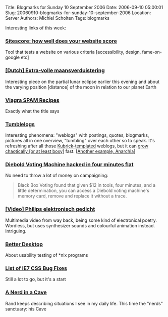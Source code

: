 Title: Blogmarks for Sunday 10 September 2006
Date: 2006-09-10 05:00:01
Slug: 20060910-blogmarks-for-sunday-10-september-2006
Location: Server
Authors: Michiel Scholten
Tags: blogmarks

<p>Interesting links of this week:</p>
<h3><a href="http://www.silktide.com/tools/sitescore">Sitescore: how well does your website score</a></h3>
<p>Tool that tests a website on various criteria [accessibility, design, fame-on-google etc]
<h3><a href="http://www.kennislink.nl/web/show?id=156740">[Dutch] Extra-volle maansverduistering</a></h3>
<p>Interesting piece on the partial lunar eclipse earlier this evening and about the varying position [distance] of the moon in relation to our planet Earth</p>
<h3><a href="http://www.magicbluepill.com/vs.shtml">Viagra SPAM Recipes</a></h3>
<p>Exactly what the title says</p>
<h3><a href="http://www.kottke.org/05/10/tumblelogs">Tumblelogs</a></h3>
<p>Interesting phenomena: "weblogs" with postings, quotes, blogmarks, pictures all in one overview, "tumbling" over each other so to speak. It's refreshing after all those <a href="http://justsayno.buttes.org/">Kubrick-templated</a> weblogs, but it can <a href="http://project.ioni.st/">grow chaotically [or at least boxy]</a> fast. [<a href="http://anarchaia.org/">Another example, Anarchia</a>]</p>
<h3><a href="http://www.engadget.com/2006/09/06/diebold-voting-machine-hacked-in-four-minutes-flat/">Diebold Voting Machine hacked in four minutes flat</a></h3>
<p>No need to throw a lot of money on campaigning:</p>
<blockquote><p class="quote">Black Box Voting found that given $12 in tools, four minutes, and a little determination, you can access a Diebold voting machine's memory card, remove and replace it without a trace.</p></blockquote>
<h3><a href="http://submitresponse.co.uk/tumble/index.php/2006/08/10/varesexenakisle-corbusier/">[Video] Philips elektronisch gedicht</a></h3>
<p>Multimedia video from way back, being some kind of electronical poetry. Wordless, but uses synthesizer sounds and colourful animation instead. Intriguing.</p>
<h3><a href="http://www.betterdesktop.org/">Better Desktop</a></h3>
<p>About usability testing of *nix programs</p>
<h3><a href="http://www.ensight.org/archives/2006/08/23/list-of-ie7-css-bug-fixes/">List of IE7 CSS Bug Fixes</a></h3>
<p>Still a lot to go, but it's a start</p>
<h3><a href="http://www.randsinrepose.com/archives/2006/07/10/a_nerd_in_a_cave.html">A Nerd in a Cave</a></h3>
<p>Rand keeps describing situations I see in my daily life. This time the "nerds" sanctuary: his Cave</p>
